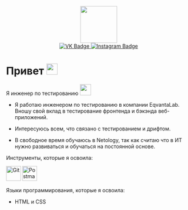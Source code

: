 <div id="header" align ="center">
<img src="https://media.giphy.com/media/3oKIPnAiaMCws8nOsE/giphy.gif" width="100"/>
<div id="badges">
 <a href="https://vk.com/stacyde">
  <img src="https://img.shields.io/badge/VK-blue?style=for-the-badge&logo=VK&logoColor=white)" alt="VK Badge"/>
  </a>
  <a href="https://www.instagram.com/stacyyde">
  <img src="https://img.shields.io/badge/Instagram-C13584?style=for-the-badge&logo=Instagram&logoColor=white" alt="Instagram Badge"/>
   </a>
   </div id="badges">
  <img src="https://komarev.com/ghpvc/?username=Stacyde&style=flat-square&color=8a7f8e" alt=""/>
  </div>
  

  <h1>
 Привет
  <img src="https://media.giphy.com/media/hvRJCLFzcasrR4ia7z/giphy.gif" width="30px"/>
</h1>

Я инженер по тестированию <img src="https://media.giphy.com/media/WUlplcMpOCEmTGBtBW/giphy.gif" width="30">

-  Я работаю инженером по тестированию в компании EqvantaLab. Вношу свой вклад в тестирование фронтенда и бэкэнда веб-приложений.

- Интересуюсь всем, что связано с тестированием и дрифтом.

- В свободное время обучаюсь в Netology, так как считаю что в ИТ нужно развиваться и обучаться на постоянной основе.

Инструменты, которые я освоила:
<div>
  <img src="https://cdn.freebiesupply.com/logos/large/2x/git-icon-logo-png-transparent.png" title="Git" alt="Git" width="40" height="40"/>
  <img src="https://logowiki.net/uploads/logo/p/postman.svg" title="Postman" alt="Postman" width="40" height="40"/>


Языки программирования, которые я освоила:
- HTML и CSS

